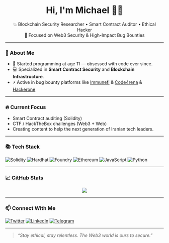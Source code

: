 <h1 align="center">Hi, I'm Michael 👨‍💻</h1>
<p align="center">
  💥 Blockchain Security Researcher • Smart Contract Auditor • Ethical Hacker <br>
  🔐 Focused on Web3 Security & High-Impact Bug Bounties <br>
</p>

---

### 🚀 About Me

- 🧠 Started programming at age 11 — obsessed with code ever since.
- 💻 Specialized in **Smart Contract Security** and **Blockchain Infrastructure**.
- ⚡ Active in bug bounty platforms like [Immunefi](https://immunefi.com/) & [Code4rena](https://code4rena.com/) & [Hackerone](https://www.hackerone.com/)

---

### 🔥 Current Focus

- Smart Contract auditing (Solidity)
- CTF / HackTheBox challenges (Web3 + Web)
- Creating content to help the next generation of Iranian tech leaders.

---

### 📚 Tech Stack

![Solidity](https://img.shields.io/badge/-Solidity-363636?style=for-the-badge&logo=solidity)
![Hardhat](https://img.shields.io/badge/-Hardhat-F1C40F?style=for-the-badge&logo=ethereum)
![Foundry](https://img.shields.io/badge/-Foundry-000000?style=for-the-badge)
![Ethereum](https://img.shields.io/badge/-Ethereum-3C3C3D?style=for-the-badge&logo=ethereum)
![JavaScript](https://img.shields.io/badge/-JavaScript-F7DF1E?style=for-the-badge&logo=javascript)
![Python](https://img.shields.io/badge/-Python-3776AB?style=for-the-badge&logo=python)

---

### 📈 GitHub Stats

<p align="center">
  <img src="https://github-readme-stats.vercel.app/api?username=ThewConFiger&show_icons=true&theme=radical" />
</p>

---

### 📫 Connect With Me

[![Twitter](https://img.shields.io/badge/-@Twitter-1DA1F2?style=for-the-badge&logo=twitter)](https://twitter.com/MichaelYonesi)
[![LinkedIn](https://img.shields.io/badge/-LinkedIn-0077B5?style=for-the-badge&logo=linkedin)](https://www.linkedin.com/in/michael-younsi-855899291/)
[![Telegram](https://img.shields.io/badge/-Telegram-2CA5E0?style=for-the-badge&logo=telegram)](https://t.me/Thew_ConFigeR)

---

> *“Stay ethical, stay relentless. The Web3 world is ours to secure.”*
